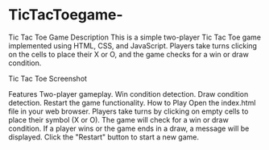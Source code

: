 # TicTacToegame-

Tic Tac Toe Game
Description
This is a simple two-player Tic Tac Toe game implemented using HTML, CSS, and JavaScript. Players take turns clicking on the cells to place their X or O, and the game checks for a win or draw condition.

Tic Tac Toe Screenshot

Features
Two-player gameplay.
Win condition detection.
Draw condition detection.
Restart the game functionality.
How to Play
Open the index.html file in your web browser.
Players take turns by clicking on empty cells to place their symbol (X or O).
The game will check for a win or draw condition.
If a player wins or the game ends in a draw, a message will be displayed.
Click the "Restart" button to start a new game.

